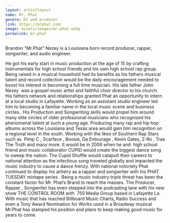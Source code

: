```yaml
---
layout: artistlayout
name: Mr. Phat
genere: DJ and producer
link: https://mrphat.com/
image: assets/images/mr-phat.webp
permalink: mr-phat
---
```

Brandon “Mr.Phat” Nezey is a Louisiana born record producer, rapper, songwriter, and audio engineer.

He got his early start in music production at the age of 15 by crafting instrumentals for high school friends and his own high school rap group. Being raised in a musical household had its benefits as his fathers musical talent and record collection would be the daily encouragement needed to boost his interest in becoming a full time musician. His late father John Nezey &nbsp;was a gospel music artist and faithful choir director to his church. His fathers network and relationships granted Phat an opportunity to intern at a local studio in Lafayette. Working as an assistant studio engineer led him to becoming a familiar name in the local music scene and business circles.. His Production and Songwriting skills would propel him around many elite circles of older professional musicians who recognized his phenomenal talent at such a young age. Producing many rap and hip hop albums across the Louisiana and Texas area would gain him recognition on a regional level in the south. Working with the likes of Southern Rap Stars such as &nbsp;Pimp C , Scarface , Boosie, Da Entourage , Kevin Gates, Z-Ro , Trae The Truth and many more. It would be in 2006 when he and &nbsp;high school friend and music collaborator CUPID would create the biggest dance song to sweep the nation. The Cupid Shuffle would catapult their careers to national attention as the infectious song traveled globally and impacted the music industry to cause a dance frenzy. With national notoriety Phat continued to display his artistry as a rapper and songwriter with his PHAT TUESDAY mixtape series . Being a music industry triple threat has been the constant factor for Mr. Phat’s Brand to reach the masses. The Producer, Rapper , Songwriter has even stepped into the podcasting lane with his new show THE CONTROL ROOM with &nbsp;750 Media Group based in Lafayette La. With music that has reached Billboard Music Charts, Radio Success and even a Tony Award Nomination for Works used in a Broadway musical Mr.Phat has stamped his position and plans to keep making good music for years to come.

<div>&nbsp;</div>